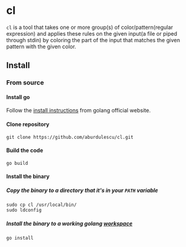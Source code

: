 # cl
`cl` is a tool that takes one or more group(s) of color/pattern(regular expression)
and applies these rules on the given input(a file or piped through stdin) by
coloring the part of the input that matches the given pattern with the given color.

## Install
### From source
#### Install go
Follow the [install instructions](https://golang.org/doc/install) from golang official website.
#### Clone repository
```
git clone https://github.com/aburdulescu/cl.git
```
#### Build the code
```
go build
```
#### Install the binary
##### Copy the binary to a directory that it's in your `PATH` variable
```
sudo cp cl /usr/local/bin/
sudo ldconfig
```
##### Install the binary to a working golang [workspace](https://golang.org/doc/code.html#Workspaces)
```
go install
```
